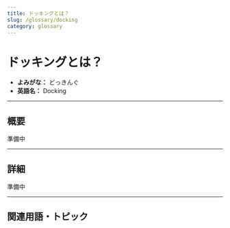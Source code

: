 ```yaml
---
title: ドッキングとは？
slug: /glossary/docking
category: glossary
---
```


# ドッキングとは？

- **よみがな：** どっきんぐ  
- **英語名：** Docking  

---

## 概要

準備中

---

## 詳細

準備中

---

## 関連用語・トピック

